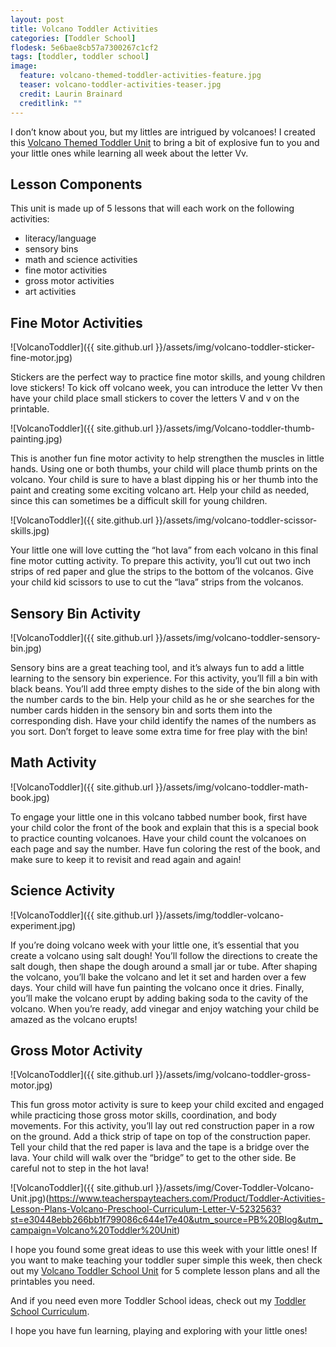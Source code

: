 ```yaml
---
layout: post
title: Volcano Toddler Activities
categories: [Toddler School]
flodesk: 5e6bae8cb57a7300267c1cf2
tags: [toddler, toddler school]
image:
  feature: volcano-themed-toddler-activities-feature.jpg
  teaser: volcano-toddler-activities-teaser.jpg
  credit: Laurin Brainard
  creditlink: ""
---
```

I don’t know about you, but my littles are intrigued by volcanoes! I created this [Volcano Themed Toddler Unit](https://www.teacherspayteachers.com/Product/Toddler-Activities-Lesson-Plans-Volcano-Preschool-Curriculum-Letter-V-5232563?st=e30448ebb266bb1f799086c644e17e40&utm_source=PB%20Blog&utm_campaign=Volcano%20Toddler%20Unit) to bring a bit of explosive fun to you and your little ones while learning all week about the letter Vv. 

## Lesson Components 
This unit is made up of 5 lessons that will each work on the following activities:
- literacy/language 
- sensory bins
- math and science activities 
- fine motor activities
- gross motor activities 
- art activities

## Fine Motor Activities 

![VolcanoToddler]({{ site.github.url }}/assets/img/volcano-toddler-sticker-fine-motor.jpg)

Stickers are the perfect way to practice fine motor skills, and young children love stickers! To kick off volcano week, you can introduce the letter Vv then have your child place small stickers to cover the letters V and v on the printable. 

![VolcanoToddler]({{ site.github.url }}/assets/img/Volcano-toddler-thumb-painting.jpg)

This is another fun fine motor activity to help strengthen the muscles in little hands. Using one or both thumbs, your child will place thumb prints on the volcano. Your child is sure to have a blast dipping his or her thumb into the paint and creating some exciting volcano art. Help your child as needed, since this can sometimes be a difficult skill for young children. 

![VolcanoToddler]({{ site.github.url }}/assets/img/volcano-toddler-scissor-skills.jpg)

Your little one will love cutting the “hot lava” from each volcano in this final fine motor cutting activity. To prepare this activity, you’ll cut out two inch strips of red paper and glue the strips to the bottom of the volcanos. Give your child kid scissors to use to cut the “lava” strips from the volcanos. 

## Sensory Bin Activity 

![VolcanoToddler]({{ site.github.url }}/assets/img/volcano-toddler-sensory-bin.jpg)

Sensory bins are a great teaching tool, and it’s always fun to add a little learning to the sensory bin experience. For this activity, you’ll fill a bin with black beans. You’ll add three empty dishes to the side of the bin along with the number cards to the bin. Help your child as he or she searches for the number cards hidden in the sensory bin and sorts them into the corresponding dish. Have your child identify the names of the numbers as you sort. Don’t forget to leave some extra time for free play with the bin! 

## Math Activity 

![VolcanoToddler]({{ site.github.url }}/assets/img/volcano-toddler-math-book.jpg)

To engage your little one in this volcano tabbed number book, first have your child color the front of the book and explain that this is a special book to practice counting volcanoes. Have your child count the volcanoes on each page and say the number. Have fun coloring the rest of the book, and make sure to keep it to revisit and read again and again! 

## Science Activity

![VolcanoToddler]({{ site.github.url }}/assets/img/toddler-volcano-experiment.jpg)

If you’re doing volcano week with your little one, it’s essential that you create a volcano using salt dough! You’ll follow the directions to create the salt dough, then shape the dough around a small jar or tube. After shaping the volcano, you’ll bake the volcano and let it set and harden over a few days. Your child will have fun painting the volcano once it dries. Finally, you’ll make the volcano erupt by adding baking soda to the cavity of the volcano. When you’re ready, add vinegar and enjoy watching your child be amazed as the volcano erupts! 

## Gross Motor Activity

![VolcanoToddler]({{ site.github.url }}/assets/img/volcano-toddler-gross-motor.jpg)

This fun gross motor activity is sure to keep your child excited and engaged while practicing those gross motor skills, coordination, and body movements. For this activity, you’ll lay out red construction paper in a row on the ground. Add a thick strip of tape on top of the construction paper. Tell your child that the red paper is lava and the tape is a bridge over the lava. Your child will walk over the “bridge” to get to the other side. Be careful not to step in the hot lava! 

![VolcanoToddler]({{ site.github.url }}/assets/img/Cover-Toddler-Volcano-Unit.jpg)(https://www.teacherspayteachers.com/Product/Toddler-Activities-Lesson-Plans-Volcano-Preschool-Curriculum-Letter-V-5232563?st=e30448ebb266bb1f799086c644e17e40&utm_source=PB%20Blog&utm_campaign=Volcano%20Toddler%20Unit)

I hope you found some great ideas to use this week with your little ones! If you want to make teaching your toddler super simple this week, then check out my [Volcano Toddler School Unit](https://www.teacherspayteachers.com/Product/Toddler-Activities-Lesson-Plans-Volcano-Preschool-Curriculum-Letter-V-5232563?st=e30448ebb266bb1f799086c644e17e40&utm_source=PB%20Blog&utm_campaign=Volcano%20Toddler%20Unit) for 5 complete lesson plans and all the printables you need. 

And if you need even more Toddler School ideas, check out my [Toddler School Curriculum](https://www.teacherspayteachers.com/Product/Toddler-Activities-Lesson-Plans-Tot-School-Curriculum-Homeschool-Preschool-4296281?utm_source=PB%20Blog&utm_campaign=Toddler%20Bundle%20Upsell).

I hope you have fun learning, playing and exploring with your little ones! 
